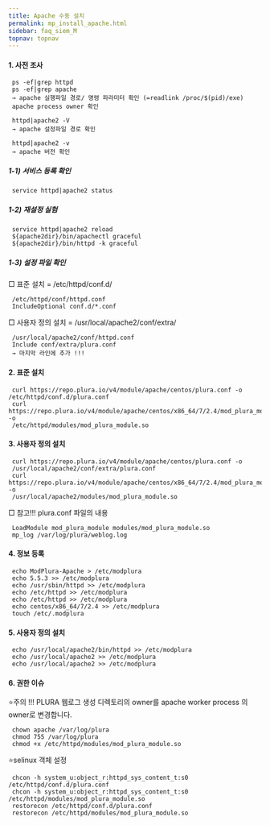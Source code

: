 ```yaml
---
title: Apache 수동 설치
permalink: mp_install_apache.html
sidebar: faq_siem_M
topnav: topnav
---
```


#### 1. 사전 조사

     ps -ef|grep httpd
     ps -ef|grep apache
     → apache 실행파일 경로/ 명령 파라미터 확인 (=readlink /proc/$(pid)/exe)
     apache process owner 확인

     httpd|apache2 -V
     → apache 설정파일 경로 확인

     httpd|apache2 -v
     → apache 버전 확인

 

##### 1-1) 서비스 등록 확인

     service httpd|apache2 status

 

##### 1-2) 재설정 실험

     service httpd|apache2 reload
     ${apache2dir}/bin/apachectl graceful
     ${apache2dir}/bin/httpd -k graceful

 

##### 1-3) 설정 파일 확인

□ 표준 설치 = /etc/httpd/conf.d/

     /etc/httpd/conf/httpd.conf
     IncludeOptional conf.d/*.conf

□ 사용자 정의 설치 = /usr/local/apache2/conf/extra/

     /usr/local/apache2/conf/httpd.conf
     Include conf/extra/plura.conf
     → 마지막 라인에 추가 !!!

 

#### 2. 표준 설치

     curl https://repo.plura.io/v4/module/apache/centos/plura.conf -o /etc/httpd/conf.d/plura.conf
     curl https://repo.plura.io/v4/module/apache/centos/x86_64/7/2.4/mod_plura_module.so -o
     /etc/httpd/modules/mod_plura_module.so

 

#### 3. 사용자 정의 설치

     curl https://repo.plura.io/v4/module/apache/centos/plura.conf -o
     /usr/local/apache2/conf/extra/plura.conf
     curl https://repo.plura.io/v4/module/apache/centos/x86_64/7/2.4/mod_plura_module.so -o
     /usr/local/apache2/modules/mod_plura_module.so

 

□ 참고!!! plura.conf 파일의 내용

     LoadModule mod_plura_module modules/mod_plura_module.so
     mp_log /var/log/plura/weblog.log

#### 4. 정보 등록

     echo ModPlura-Apache > /etc/modplura
     echo 5.5.3 >> /etc/modplura
     echo /usr/sbin/httpd >> /etc/modplura
     echo /etc/httpd >> /etc/modplura
     echo /etc/httpd >> /etc/modplura
     echo centos/x86_64/7/2.4 >> /etc/modplura
     touch /etc/.modplura

 

#### 5. 사용자 정의 설치

     echo /usr/local/apache2/bin/httpd >> /etc/modplura
     echo /usr/local/apache2 >> /etc/modplura
     echo /usr/local/apache2 >> /etc/modplura

 

#### 6. 권한 이슈

⭐주의 !!! PLURA 웹로그 생성 디렉토리의 owner를 apache worker process 의 owner로 변경합니다.

     chown apache /var/log/plura
     chmod 755 /var/log/plura
     chmod +x /etc/httpd/modules/mod_plura_module.so

⭐selinux 객체 설정

     chcon -h system_u:object_r:httpd_sys_content_t:s0 /etc/httpd/conf.d/plura.conf
     chcon -h system_u:object_r:httpd_sys_content_t:s0 /etc/httpd/modules/mod_plura_module.so
     restorecon /etc/httpd/conf.d/plura.conf
     restorecon /etc/httpd/modules/mod_plura_module.so